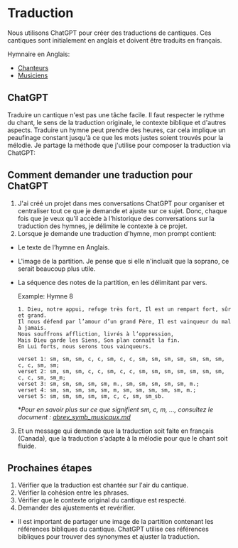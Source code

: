# Traduction
Nous utilisons ChatGPT pour créer des traductions de cantiques. Ces cantiques sont initialement en anglais et doivent être traduits en français.

Hymnaire en Anglais:
* [Chanteurs](https://hymns.fccongregations.org/singers)
* [Musiciens](https://hymns.fccongregations.org/musicians)

## ChatGPT
Traduire un cantique n'est pas une tâche facile. Il faut respecter le rythme du chant, le sens de la traduction originale, le contexte biblique et d'autres aspects. Traduire un hymne peut prendre des heures, car cela implique un peaufinage constant jusqu'à ce que les mots justes soient trouvés pour la mélodie.
Je partage la méthode que j'utilise pour composer la traduction via ChatGPT: 

## Comment demander une traduction pour ChatGPT
1. J'ai créé un projet dans mes conversations ChatGPT pour organiser et centraliser tout ce que je demande et ajuste sur ce sujet. Donc, chaque fois que je veux qu'il accède à l'historique des conversations sur la traduction des hymnes, je délimite le contexte à ce projet.
2. Lorsque je demande une traduction d'hymne, mon prompt contient: 
- Le texte de l’hymne en Anglais.
- L'image de la partition. Je pense que si elle n'incluait que la soprano, ce serait beaucoup plus utile.
- La séquence des notes de la partition, en les délimitant par vers.

    Example: Hymne 8
    ```
    1. Dieu, notre appui, refuge très fort, Il est un rempart fort, sûr et grand.
    Il nous défend par l’amour d’un grand Père, Il est vainqueur du mal à jamais.
    Nous souffrons affliction, livrés à l’oppression,
    Mais Dieu garde les Siens, Son plan connaît la fin.
    En Lui forts, nous serons tous vainqueurs.

    verset 1: sm, sm, sm, c, c, sm, c, c, sm, sm, sm, sm, sm, sm, sm, c, c, sm, sm;
    verset 2: sm, sm, sm, c, c, sm, c, c, sm, sm, sm, sm, sm, sm, sm, c, c, sm, sm_m;
    verset 3: sm, sm, sm, sm, sm, m., sm, sm, sm, sm, sm, m.;
    verset 4: sm, sm, sm, sm, sm, m, sm, sm, sm, sm, sm, m.;
    verset 5: sm, sm, sm, sm, sm, c, c, sm, sm_sb.
    ```
    **Pour en savoir plus sur ce que signifient sm, c, m, ..., consultez le document : [abrev_symb_musicaux.md](abrev_symb_musicaux.md)*

3. Et un message qui demande que la traduction soit faite en français (Canada), que la traduction s'adapte à la mélodie pour que le chant soit fluide.

## Prochaines étapes
1. Vérifier que la traduction est chantée sur l'air du cantique.
2. Vérifier la cohésion entre les phrases.
3. Vérifier que le contexte original du cantique est respecté.
4. Demander des ajustements et revérifier.

* Il est important de partager une image de la partition contenant les références bibliques du cantique. ChatGPT utilise ces références bibliques pour trouver des synonymes et ajuster la traduction.